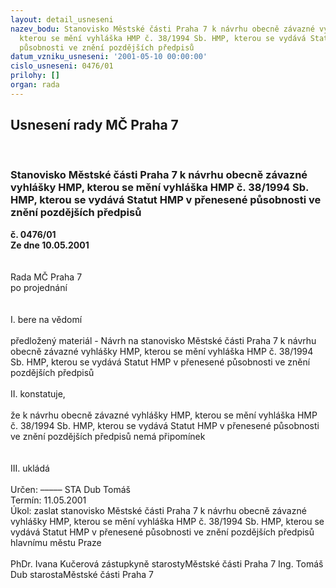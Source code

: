 ```yaml
---
layout: detail_usneseni
nazev_bodu: Stanovisko Městské části Praha 7 k návrhu obecně závazné vyhlášky HMP,
  kterou se mění vyhláška HMP č. 38/1994 Sb. HMP, kterou se vydává Statut HMP v přenesené
  působnosti ve znění pozdějších předpisů
datum_vzniku_usneseni: '2001-05-10 00:00:00'
cislo_usneseni: 0476/01
prilohy: []
organ: rada
---
```

<div id="ucUsn_pList" class="usn">
	<span><h2>Usnesení rady MČ Praha 7 </h2>
<br></span><div class="standBody">
<span><h3>Stanovisko Městské části Praha 7 k návrhu obecně závazné vyhlášky HMP, kterou se mění vyhláška HMP č. 38/1994 Sb. HMP, kterou se vydává Statut HMP v přenesené působnosti ve znění pozdějších předpisů</h3></span><div class="center">
		<strong>č. 0476/01</strong><br>
	</div>
<div class="center">
		<strong>Ze dne 10.05.2001</strong><br><br>
	</div>
<br>Rada MČ Praha 7<br>po projednání<br><br><br>I.	bere na vědomí<br><br> předložený materiál - Návrh na stanovisko Městské části Praha 7 k návrhu obecně závazné vyhlášky HMP, kterou se mění vyhláška HMP č. 38/1994 Sb. HMP, kterou se vydává Statut HMP v přenesené působnosti ve znění pozdějších předpisů<br><br>II.	konstatuje,<br><br>že k návrhu obecně závazné vyhlášky HMP, kterou se mění vyhláška HMP č. 38/1994 Sb. HMP, kterou se vydává Statut HMP v přenesené působnosti ve znění pozdějších předpisů nemá připomínek<br><br><br>III.	ukládá <br><br> Určen:	–––––	STA Dub Tomáš<br>Termín: 11.05.2001<br>Úkol:	zaslat stanovisko Městské části Praha 7 k návrhu obecně závazné vyhlášky HMP, kterou se mění vyhláška HMP č. 38/1994 Sb. HMP, kterou se vydává Statut HMP v přenesené působnosti ve znění pozdějších předpisů hlavnímu městu Praze <br>  	<br>PhDr. Ivana Kučerová zástupkyně starostyMěstské části Praha 7	Ing. Tomáš Dub starostaMěstské části Praha 7<br>	<br><br>
</div>
</div>